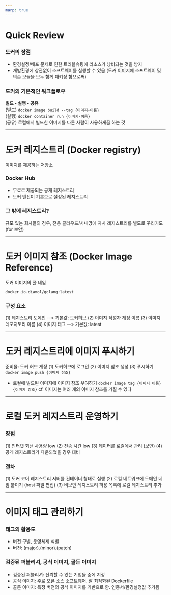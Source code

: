 ```yaml
---
marp: true
---
```


# Quick Review

### 도커의 장점
- 환경설정/배포 문제로 인한 트러블슈팅에 리소스가 낭비되는 것을 방지
- 개발환경에 상관없이 소프트웨어를 실행할 수 있음 (도커 이미지에 소프트웨어 및 의존 모듈을 모두 함께 패키징 함으로써)

### 도커의 기본적인 워크플로우
**빌드 - 실행 - 공유**  
(빌드) `docker image build --tag {이미지-이름}`  
(실행) `docker container run {이미지-이름}`  
(공유) 로컬에서 빌드한 이미지를 다른 사람이 사용하게끔 하는 것

---
# 도커 레지스트리 (Docker registry)
이미지를 제공하는 저장소

### Docker Hub
- 무료로 제공되는 공개 레지스트리
- 도커 엔진이 기본으로 설정된 레지스트리

### 그 밖에 레지스트리?
규모 있는 회사들의 경우, 전용 클라우드/사내망에 자사 레지스트리를 별도로 꾸리기도 (for 보안)

---
# 도커 이미지 참조 (Docker Image Reference)
도커 이미지의 풀 네임
```
docker.io.diamol/golang:latest
```
### 구성 요소
(1) 레지스트리 도메인 --> 기본값: 도커허브
(2) 이미지 작성자 계정 이름
(3) 이미지 레포지토리 이름
(4) 이미지 태그 --> 기본값: latest

---
# 도커 레지스트리에 이미지 푸시하기
준비물: 도커 허브 계정
(1) 도커허브에 로그인
(2) 이미지 참조 생성
(3) 푸시하기 `docker image push {이미지 참조}`

* 로컬에 빌드된 이미지에 이미지 참조 부여하기 
`docker image tag {이미지 이름} {이미지 참조}`
cf. 이미지는 여러 개의 이미지 참조를 가질 수 있다

---
# 로컬 도커 레지스트리 운영하기
### 장점
(1) 인터넷 회선 사용량 low
(2) 전송 시간 low
(3) 데이터를 로컬에서 관리 (보안)
(4) 공개 레지스트리가 다운되었을 경우 대비
### 절차
(1) 도커 코어 레지스트리 서버를 컨테이너 형태로 실행
(2) 로컬 네트워크에 도메인 네임 붙이기 (host 파일 편집)
(3) 비보안 레지스트리 허용 목록에 로컬 레지스트리 추가

---
# 이미지 태그 관리하기
### 태그의 활용도
- 버전 구별, 운영체제 식별
- 버전: (major).(minor).(patch)
### 검증된 퍼블리셔, 공식 이미지, 골든 이미지
- 검증된 퍼블리셔: 신뢰할 수 있는 기업들 중에 지정
- 공식 이미지: 주로 오픈 소스 소프트웨어. 잘 최적화된 Dockerfile
- 골든 이미지: 특정 버전의 공식 이미지를 기반으로 함. 인증서/환경설정값 추가됨
  
